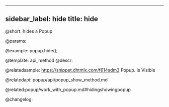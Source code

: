 
---
sidebar_label: hide
title: hide
---          

@short: hides a Popup


@params:




@example:
popup.hide();


@template: api_method
@descr:

@relatedsample: https://snippet.dhtmlx.com/f614sdm3	Popup. Is Visible

@relatedapi:
popup/api/popup_show_method.md

@related:popup/work_with_popup.md#hidingshowingpopup

@changelog:


